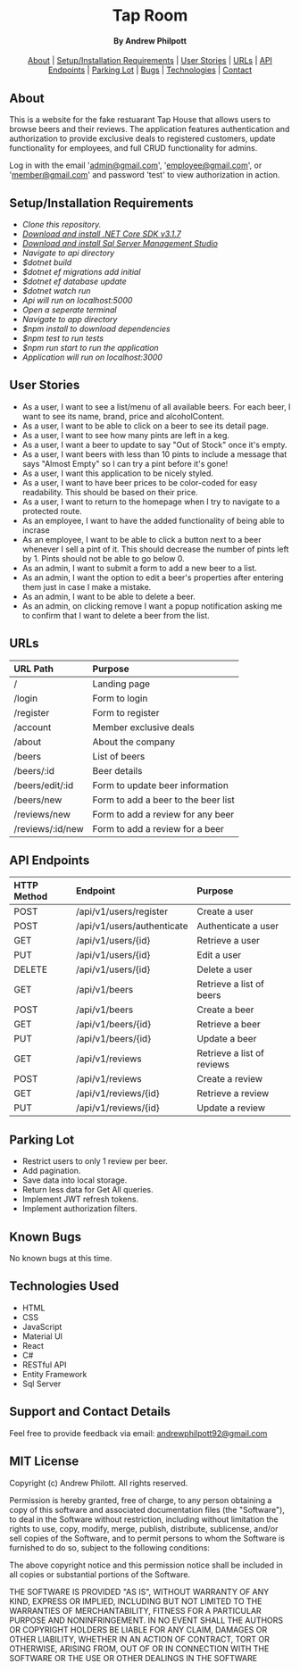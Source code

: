 <div align=center>

# Tap Room

#### By **Andrew Philpott**

[About](#About) | [Setup/Installation Requirements](#Setup/Installation-Requirements) | [User Stories](#User-Stories) | [URLs](#URLs) | [API Endpoints](#API-Endpoints) | [Parking Lot](#Parking-lot) | [Bugs](#Known-Bugs) | [Technologies](#Technologies-Used) | [Contact](#Support-and-Contact-Details)

</div>

## About

This is a website for the fake restuarant Tap House that allows users to browse beers and their reviews. The application features authentication and authorization to provide exclusive deals to registered customers, update functionality for employees, and full CRUD functionality for admins.

Log in with the email 'admin@gmail.com', 'employee@gmail.com', or 'member@gmail.com' and password 'test' to view authorization in action.

## Setup/Installation Requirements

- _Clone this repository._
- _[Download and install .NET Core SDK v3.1.7](https://dotnet.microsoft.com/download/dotnet-core/3.1)_
- _[Download and install Sql Server Management Studio](https://docs.microsoft.com/en-us/sql/ssms/download-sql-server-management-studio-ssms?view=sql-server-ver15)_
- _Navigate to api directory_
- _\$dotnet build_
- _\$dotnet ef migrations add initial_
- _\$dotnet ef database update_
- _\$dotnet watch run_
- _Api will run on localhost:5000_
- _Open a seperate terminal_
- _Navigate to app directory_
- _\$npm install to download dependencies_
- _\$npm test to run tests_
- _\$npm run start to run the application_
- _Application will run on localhost:3000_

## User Stories

- As a user, I want to see a list/menu of all available beers. For each beer, I want to see its name, brand, price and alcoholContent.
- As a user, I want to be able to click on a beer to see its detail page.
- As a user, I want to see how many pints are left in a keg.
- As a user, I want a beer to update to say "Out of Stock" once it's empty.
- As a user, I want beers with less than 10 pints to include a message that says "Almost Empty" so I can try a pint before it's gone!
- As a user, I want this application to be nicely styled.
- As a user, I want to have beer prices to be color-coded for easy readability. This should be based on their price.
- As a user, I want to return to the homepage when I try to navigate to a protected route.
- As an employee, I want to have the added functionality of being able
  to incrase
- As an employee, I want to be able to click a button next to a beer whenever I sell a pint of it. This should decrease the number of pints left by 1. Pints should not be able to go below 0.
- As an admin, I want to submit a form to add a new beer to a list.
- As an admin, I want the option to edit a beer's properties after entering them just in case I make a mistake.
- As an admin, I want to be able to delete a beer.
- As an admin, on clicking remove I want a popup notification asking me to confirm that I want to delete a beer from the list.

## URLs

| URL Path         | Purpose                             |
| :--------------- | :---------------------------------- |
| /                | Landing page                        |
| /login           | Form to login                       |
| /register        | Form to register                    |
| /account         | Member exclusive deals              |
| /about           | About the company                   |
| /beers           | List of beers                       |
| /beers/:id       | Beer details                        |
| /beers/edit/:id  | Form to update beer information     |
| /beers/new       | Form to add a beer to the beer list |
| /reviews/new     | Form to add a review for any beer   |
| /reviews/:id/new | Form to add a review for a beer     |

## API Endpoints

| HTTP Method | Endpoint                   | Purpose                    |
| :---------- | :------------------------- | :------------------------- |
| POST        | /api/v1/users/register     | Create a user              |
| POST        | /api/v1/users/authenticate | Authenticate a user        |
| GET         | /api/v1/users/{id}         | Retrieve a user            |
| PUT         | /api/v1/users/{id}         | Edit a user                |
| DELETE      | /api/v1/users/{id}         | Delete a user              |
| GET         | /api/v1/beers              | Retrieve a list of beers   |
| POST        | /api/v1/beers              | Create a beer              |
| GET         | /api/v1/beers/{id}         | Retrieve a beer            |
| PUT         | /api/v1/beers/{id}         | Update a beer              |
| GET         | /api/v1/reviews            | Retrieve a list of reviews |
| POST        | /api/v1/reviews            | Create a review            |
| GET         | /api/v1/reviews/{id}       | Retrieve a review          |
| PUT         | /api/v1/reviews/{id}       | Update a review            |

## Parking Lot

- Restrict users to only 1 review per beer.
- Add pagination.
- Save data into local storage.
- Return less data for Get All queries.
- Implement JWT refresh tokens.
- Implement authorization filters.

## Known Bugs

No known bugs at this time.

## Technologies Used

- HTML
- CSS
- JavaScript
- Material UI
- React
- C#
- RESTful API
- Entity Framework
- Sql Server

## Support and Contact Details

Feel free to provide feedback via email: andrewphilpott92@gmail.com

## MIT License

Copyright (c) Andrew Philott. All rights reserved.

Permission is hereby granted, free of charge, to any person obtaining a copy
of this software and associated documentation files (the "Software"), to deal
in the Software without restriction, including without limitation the rights
to use, copy, modify, merge, publish, distribute, sublicense, and/or sell
copies of the Software, and to permit persons to whom the Software is
furnished to do so, subject to the following conditions:

The above copyright notice and this permission notice shall be included in all
copies or substantial portions of the Software.

THE SOFTWARE IS PROVIDED "AS IS", WITHOUT WARRANTY OF ANY KIND, EXPRESS OR
IMPLIED, INCLUDING BUT NOT LIMITED TO THE WARRANTIES OF MERCHANTABILITY,
FITNESS FOR A PARTICULAR PURPOSE AND NONINFRINGEMENT. IN NO EVENT SHALL THE
AUTHORS OR COPYRIGHT HOLDERS BE LIABLE FOR ANY CLAIM, DAMAGES OR OTHER
LIABILITY, WHETHER IN AN ACTION OF CONTRACT, TORT OR OTHERWISE, ARISING FROM,
OUT OF OR IN CONNECTION WITH THE SOFTWARE OR THE USE OR OTHER DEALINGS IN THE
SOFTWARE
